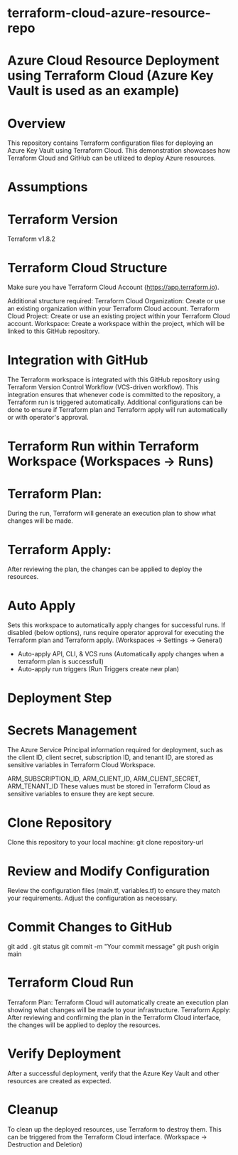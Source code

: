 # terraform-cloud-azure-resource-repo
# Azure Cloud Resource Deployment using Terraform Cloud (Azure Key Vault is used as an example)

# Overview

This repository contains Terraform configuration files for deploying an Azure Key Vault using Terraform Cloud. This demonstration showcases how Terraform Cloud and GitHub can be utilized to deploy Azure resources.

# Assumptions
# Terraform Version
Terraform v1.8.2

# Terraform Cloud Structure

Make sure you have Terraform Cloud Account (https://app.terraform.io). 

Additional structure required:
Terraform Cloud Organization: Create or use an existing organization within your Terraform Cloud account. 
Terraform Cloud Project: Create or use an existing project within your Terraform Cloud account.
Workspace: Create a workspace within the project, which will be linked to this GitHub repository.

# Integration with GitHub

The Terraform workspace is integrated with this GitHub repository using Terraform Version Control Workflow (VCS-driven workflow). This integration ensures that whenever code is committed to the repository, a Terraform run is triggered automatically. Additional configurations can be done to ensure if Terraform plan and Terraform apply will run automatically or with operator's approval.

# Terraform Run within Terraform Workspace (Workspaces -> Runs)

# Terraform Plan: 
During the run, Terraform will generate an execution plan to show what changes will be made.

# Terraform Apply: 
After reviewing the plan, the changes can be applied to deploy the resources.

# Auto Apply

Sets this workspace to automatically apply changes for successful runs. If disabled (below options), runs require operator approval for executing the Terraform plan and Terraform apply. (Workspaces -> Settings -> General)

- Auto-apply API, CLI, & VCS runs (Automatically apply changes when a terraform plan is successfull)
- Auto-apply run triggers (Run Triggers create new plan)

# Deployment Step

# Secrets Management

The Azure Service Principal information required for deployment, such as the client ID, client secret, subscription ID, and tenant ID, are stored as sensitive variables in Terraform Cloud Workspace.

ARM_SUBSCRIPTION_ID, ARM_CLIENT_ID, ARM_CLIENT_SECRET, ARM_TENANT_ID
These values must be stored in Terraform Cloud as sensitive variables to ensure they are kept secure.

# Clone Repository

Clone this repository to your local machine: git clone repository-url

# Review and Modify Configuration

Review the configuration files (main.tf, variables.tf) to ensure they match your requirements. Adjust the configuration as necessary.

# Commit Changes to GitHub

git add .
git status
git commit -m "Your commit message"
git push origin main

# Terraform Cloud Run

Terraform Plan: 
Terraform Cloud will automatically create an execution plan showing what changes will be made to your infrastructure.
Terraform Apply: 
After reviewing and confirming the plan in the Terraform Cloud interface, the changes will be applied to deploy the resources.

# Verify Deployment
After a successful deployment, verify that the Azure Key Vault and other resources are created as expected.

# Cleanup

To clean up the deployed resources, use Terraform to destroy them. This can be triggered from the Terraform Cloud interface. (Workspace -> Destruction and Deletion)



